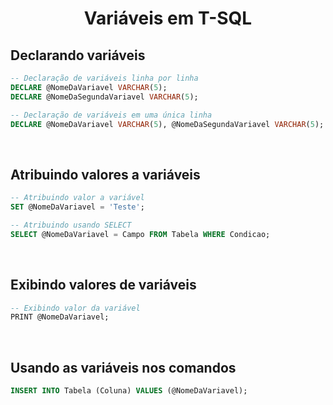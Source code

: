 <h1 align="center">Variáveis em T-SQL</h1>

<h2>Declarando variáveis</h2>

```sql
-- Declaração de variáveis linha por linha
DECLARE @NomeDaVariavel VARCHAR(5);
DECLARE @NomeDaSegundaVariavel VARCHAR(5);

-- Declaração de variáveis em uma única linha
DECLARE @NomeDaVariavel VARCHAR(5), @NomeDaSegundaVariavel VARCHAR(5);
```

<br>

<h2>Atribuindo valores a variáveis</h2>

```sql
-- Atribuindo valor a variável
SET @NomeDaVariavel = 'Teste';

-- Atribuindo usando SELECT
SELECT @NomeDaVariavel = Campo FROM Tabela WHERE Condicao;
```

<br>

<h2>Exibindo valores de variáveis</h2>

```sql
-- Exibindo valor da variável
PRINT @NomeDaVariavel;
```

<br>

<h2>Usando as variáveis nos comandos</h2>

```sql
INSERT INTO Tabela (Coluna) VALUES (@NomeDaVariavel);
```